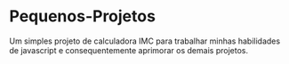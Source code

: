 # Pequenos-Projetos

Um simples projeto de calculadora IMC para trabalhar minhas habilidades de javascript e consequentemente aprimorar os demais projetos.
